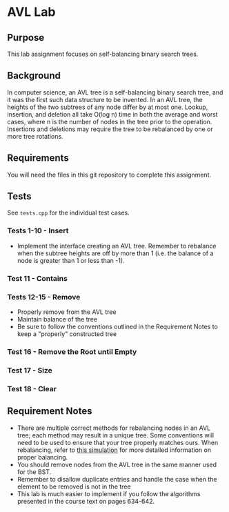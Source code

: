 # AVL Lab

## Purpose
This lab assignment focuses on self-balancing binary search trees.

## Background
In computer science, an AVL tree is a self-balancing binary search tree, and it was the first such data structure to be invented. In an AVL tree, the heights of the two subtrees of any node differ by at most one. Lookup, insertion, and deletion all take O(log n) time in both the average and worst cases, where n is the number of nodes in the tree prior to the operation. Insertions and deletions may require the tree to be rebalanced by one or more tree rotations.

## Requirements
You will need the files in this git repository to complete this assignment.

## Tests

See `tests.cpp` for the individual test cases.

### Tests 1-10 - Insert
* Implement the interface creating an AVL tree. Remember to rebalance when the subtree heights are off by more than 1 (i.e. the balance of a node is greater than 1 or less than -1).

### Test 11 - Contains

### Tests 12-15 - Remove
* Properly remove from the AVL tree
* Maintain balance of the tree
* Be sure to follow the conventions outlined in the Requirement Notes to keep a "properly" constructed tree

### Test 16 - Remove the Root until Empty

### Test 17 - Size

### Test 18 - Clear

## Requirement Notes
* There are multiple correct methods for rebalancing nodes in an AVL tree; each method may result in a unique tree. Some conventions will need to be used to ensure that your tree properly matches ours. When rebalancing, refer to [this simulation](https://www.cs.usfca.edu/~galles/visualization/AVLtree.html) for more detailed information on proper balancing.
* You should remove nodes from the AVL tree in the same manner used for the BST.
* Remember to disallow duplicate entries and handle the case when the element to be removed is not in the tree
* This lab is much easier to implement if you follow the algorithms presented in the course text on pages 634-642.
